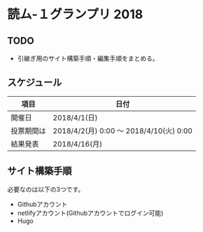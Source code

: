 # 読ム-１グランプリ 2018

## TODO

- 引継ぎ用のサイト構築手順・編集手順をまとめる。


## スケジュール

項目       | 日付
-----------|----------------------------------------
開催日     | 2018/4/1(日)
投票期間は | 2018/4/2(月) 0:00 ～ 2018/4/10(火) 0:00
結果発表   | 2018/4/16(月)


## サイト構築手順

必要なのは以下の3つです。

- Githubアカウント
- netlifyアカウント(Githubアカウントでログイン可能)
- Hugo



